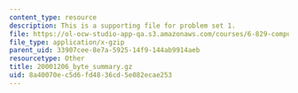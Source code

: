 ```yaml
---
content_type: resource
description: This is a supporting file for problem set 1.
file: https://ol-ocw-studio-app-qa.s3.amazonaws.com/courses/6-829-computer-networks-fall-2002/8a40070ec5d6fd4836cd5e082ecae253_20001206_byte_summary.gz
file_type: application/x-gzip
parent_uid: 33907cee-8e7a-5925-14f9-144ab9914aeb
resourcetype: Other
title: 20001206_byte_summary.gz
uid: 8a40070e-c5d6-fd48-36cd-5e082ecae253
---
```


